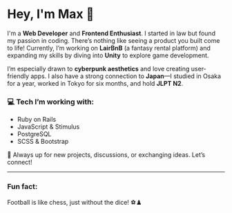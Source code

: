 # Hey, I'm Max 👋  

I'm a **Web Developer** and **Frontend Enthusiast**.
I started in law but found my passion in coding. There’s nothing like seeing a product you built come to life! Currently, I’m working on **LairBnB** (a fantasy rental platform) and expanding my skills by diving into **Unity** to explore game development.

I’m especially drawn to **cyberpunk aesthetics** and love creating user-friendly apps. 
I also have a strong connection to **Japan**—I studied in Osaka for a year, worked in Tokyo for six months, and hold **JLPT N2**.

### 💻 Tech I’m working with:
- Ruby on Rails
- JavaScript & Stimulus
- PostgreSQL
- SCSS & Bootstrap

🚀 Always up for new projects, discussions, or exchanging ideas. Let’s connect!

---

### Fun fact:
Football is like chess, just without the dice! ⚽♟️
